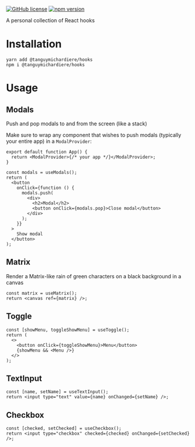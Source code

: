 [![GitHub license](https://img.shields.io/badge/license-MIT-blue.svg)](https://github.com/tanguyMichardiere/hooks/blob/master/LICENSE) [![npm version](https://img.shields.io/npm/v/@tanguymichardiere/hooks.svg?style=flat)](https://www.npmjs.com/package/@tanguymichardiere/hooks)

A personal collection of React hooks

# Installation

```shell
yarn add @tanguymichardiere/hooks
npm i @tanguymichardiere/hooks
```

# Usage

## Modals

Push and pop modals to and from the screen (like a stack)

Make sure to wrap any component that wishes to push modals (typically your entire app) in a `ModalProvider`:

```tsx
export default function App() {
  return <ModalProvider>{/* your app */}</ModalProvider>;
}
```

```tsx
const modals = useModals();
return (
  <button
    onClick={function () {
      modals.push(
        <div>
          <h2>Modal</h2>
          <button onClick={modals.pop}>Close modal</button>
        </div>
      );
    }}
  >
    Show modal
  </button>
);
```

## Matrix

Render a Matrix-like rain of green characters on a black background in a canvas

```tsx
const matrix = useMatrix();
return <canvas ref={matrix} />;
```

## Toggle

```tsx
const [showMenu, toggleShowMenu] = useToggle();
return (
  <>
    <button onClick={toggleShowMenu}>Menu</button>
    {showMenu && <Menu />}
  </>
);
```

## TextInput

```tsx
const [name, setName] = useTextInput();
return <input type="text" value={name} onChanged={setName} />;
```

## Checkbox

```tsx
const [checked, setChecked] = useCheckbox();
return <input type="checkbox" checked={checked} onChanged={setChecked} />;
```
